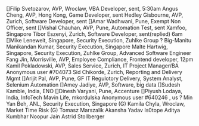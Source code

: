 []Filip Svetozarov, AVP, Wroclaw, VBA Developer, sent, 5:30am
Angus Cheng, AVP, Hong Kong, Game Developer, sent
Hedley Gisbourne, AVP, Zurich, Software Developer, sent
[]Amar Wadhwani, Pune, Exempt Non Officer, sent
[]Vishal Chauhan, AVP, Pune, Automation Test, sent
Xamfoo, Singapore
Tibor Eszenyi, Zurich, Software Developer, sent(replied) 6am
[]Mike Leneweit, Singapore, Security Execution, Zuhlke Group ?
Big-Manitu Manikandan Kumar, Security Execution, Singapore
Malte Hartwig, Singapore, Security Execution, Zuhlke Group, Advanced Software Engineer
Fang Jin, Morrisville, AVP, Employee Compliance, Frontend developer, 12pm
Kamil Pokladowski, AVP, Sales Service, Zurich, IT Project Manager/BA
Anonymous user #704073
Sid Chikorde, Zurich, Reporting and Delivery Mgmt
[]Arijit Pal, AVP, Pune, GF IT Regulotory Delivery, System Analyst, Selenium Automation
[]Amey Jadiye, AVP, Software, big data
[]Sudesh Kamble, India, ENO
[]Dinesh Varyani, Pune, Accenture
[]Piyush Lodaya, India, InfoTech
Mavin Life,
mkordulska
Anonymous user #640246 , us ?
Min Yan Beh, ANL, Security Execution, Singapore (G)
Kamila Chyla, Wroclaw, Market Time Risk (G)
Tomasz Marszalik
Akansha Yadav
Is0tope
Aditya Kumbhar
Noopur Jain
Astrid Stollberger
